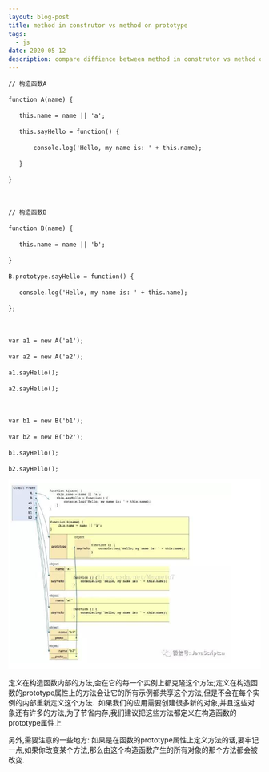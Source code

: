 ```yaml
---
layout: blog-post
title: method in construtor vs method on prototype
tags:
  - js
date: 2020-05-12
description: compare diffience between method in construtor vs method on prototype
---
```


``` JS
// 构造函数A

function A(name) {

   this.name = name || 'a';

   this.sayHello = function() {

       console.log('Hello, my name is: ' + this.name);

   }

}

 

// 构造函数B

function B(name) {

   this.name = name || 'b';

}

B.prototype.sayHello = function() {

   console.log('Hello, my name is: ' + this.name);

};

 

var a1 = new A('a1');

var a2 = new A('a2');

a1.sayHello();

a2.sayHello();

 

var b1 = new B('b1');

var b2 = new B('b2');

b1.sayHello();

b2.sayHello();

```
![](images/2020-05-12-12-09-07.png)

定义在构造函数内部的方法,会在它的每一个实例上都克隆这个方法;定义在构造函数的prototype属性上的方法会让它的所有示例都共享这个方法,但是不会在每个实例的内部重新定义这个方法. 
如果我们的应用需要创建很多新的对象,并且这些对象还有许多的方法,为了节省内存,我们建议把这些方法都定义在构造函数的prototype属性上

另外,需要注意的一些地方: 
如果是在函数的prototype属性上定义方法的话,要牢记一点,如果你改变某个方法,那么由这个构造函数产生的所有对象的那个方法都会被改变. 